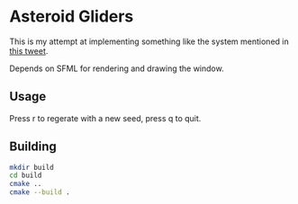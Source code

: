 # Asteroid Gliders

This is my attempt at implementing something like the system mentioned in [this tweet](https://twitter.com/lorenschmidt/status/1031662379069853697).

Depends on SFML for rendering and drawing the window.

## Usage

Press r to regerate with a new seed, press q to quit.

## Building

```bash
mkdir build
cd build
cmake ..
cmake --build .
```
